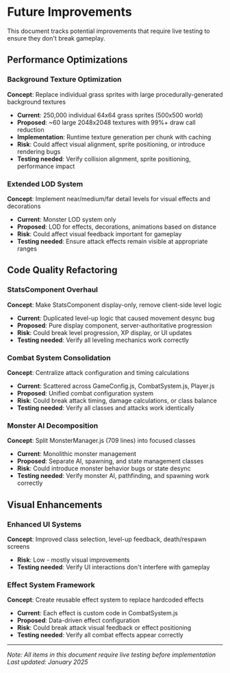 # Future Improvements

This document tracks potential improvements that require live testing to ensure they don't break gameplay.

## **Performance Optimizations**

### Background Texture Optimization
**Concept**: Replace individual grass sprites with large procedurally-generated background textures
- **Current**: 250,000 individual 64x64 grass sprites (500x500 world)
- **Proposed**: ~60 large 2048x2048 textures with 99%+ draw call reduction
- **Implementation**: Runtime texture generation per chunk with caching
- **Risk**: Could affect visual alignment, sprite positioning, or introduce rendering bugs
- **Testing needed**: Verify collision alignment, sprite positioning, performance impact

### Extended LOD System
**Concept**: Implement near/medium/far detail levels for visual effects and decorations
- **Current**: Monster LOD system only
- **Proposed**: LOD for effects, decorations, animations based on distance
- **Risk**: Could affect visual feedback important for gameplay
- **Testing needed**: Ensure attack effects remain visible at appropriate ranges

## **Code Quality Refactoring**

### StatsComponent Overhaul
**Concept**: Make StatsComponent display-only, remove client-side level logic
- **Current**: Duplicated level-up logic that caused movement desync bug
- **Proposed**: Pure display component, server-authoritative progression
- **Risk**: Could break level progression, XP display, or UI updates
- **Testing needed**: Verify all leveling mechanics work correctly

### Combat System Consolidation
**Concept**: Centralize attack configuration and timing calculations
- **Current**: Scattered across GameConfig.js, CombatSystem.js, Player.js
- **Proposed**: Unified combat configuration system
- **Risk**: Could break attack timing, damage calculations, or class balance
- **Testing needed**: Verify all classes and attacks work identically

### Monster AI Decomposition
**Concept**: Split MonsterManager.js (709 lines) into focused classes
- **Current**: Monolithic monster management
- **Proposed**: Separate AI, spawning, and state management classes
- **Risk**: Could introduce monster behavior bugs or state desync
- **Testing needed**: Verify monster AI, pathfinding, and spawning work correctly

## **Visual Enhancements**

### Enhanced UI Systems
**Concept**: Improved class selection, level-up feedback, death/respawn screens
- **Risk**: Low - mostly visual improvements
- **Testing needed**: Verify UI interactions don't interfere with gameplay

### Effect System Framework
**Concept**: Create reusable effect system to replace hardcoded effects
- **Current**: Each effect is custom code in CombatSystem.js
- **Proposed**: Data-driven effect configuration
- **Risk**: Could break attack visual feedback or effect positioning
- **Testing needed**: Verify all combat effects appear correctly

---
*Note: All items in this document require live testing before implementation*
*Last updated: January 2025*